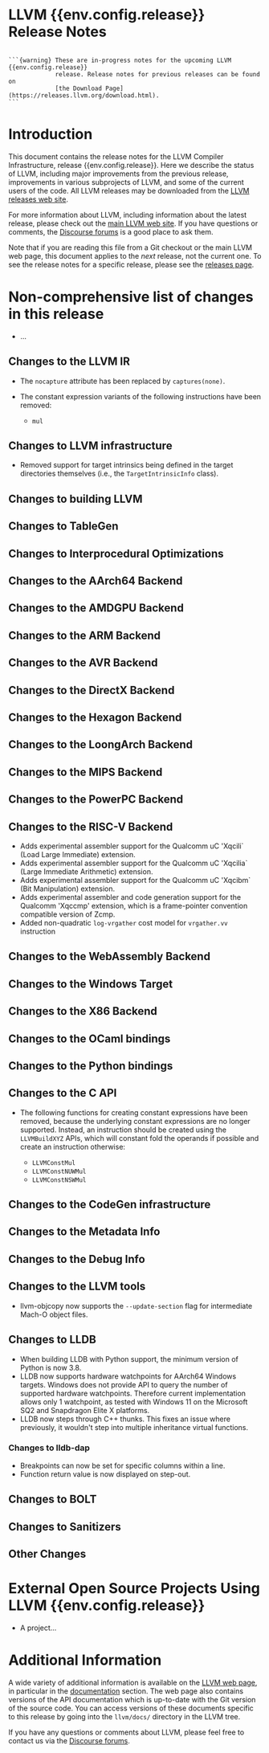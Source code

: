 <!-- This document is written in Markdown and uses extra directives provided by
MyST (https://myst-parser.readthedocs.io/en/latest/). -->

LLVM {{env.config.release}} Release Notes
=========================================

```{contents}
```

````{only} PreRelease
```{warning} These are in-progress notes for the upcoming LLVM {{env.config.release}}
             release. Release notes for previous releases can be found on
             [the Download Page](https://releases.llvm.org/download.html).
```
````

Introduction
============

This document contains the release notes for the LLVM Compiler Infrastructure,
release {{env.config.release}}.  Here we describe the status of LLVM, including
major improvements from the previous release, improvements in various subprojects
of LLVM, and some of the current users of the code.  All LLVM releases may be
downloaded from the [LLVM releases web site](https://llvm.org/releases/).

For more information about LLVM, including information about the latest
release, please check out the [main LLVM web site](https://llvm.org/).  If you
have questions or comments, the [Discourse forums](https://discourse.llvm.org)
is a good place to ask them.

Note that if you are reading this file from a Git checkout or the main
LLVM web page, this document applies to the *next* release, not the current
one.  To see the release notes for a specific release, please see the
[releases page](https://llvm.org/releases/).

Non-comprehensive list of changes in this release
=================================================

<!-- For small 1-3 sentence descriptions, just add an entry at the end of
this list. If your description won't fit comfortably in one bullet
point (e.g. maybe you would like to give an example of the
functionality, or simply have a lot to talk about), see the comment below
for adding a new subsection. -->

* ...

<!-- If you would like to document a larger change, then you can add a
subsection about it right here. You can copy the following boilerplate:

Special New Feature
-------------------

Makes programs 10x faster by doing Special New Thing.
-->

Changes to the LLVM IR
----------------------

* The `nocapture` attribute has been replaced by `captures(none)`.
* The constant expression variants of the following instructions have been
  removed:

  * `mul`

Changes to LLVM infrastructure
------------------------------

* Removed support for target intrinsics being defined in the target directories
  themselves (i.e., the `TargetIntrinsicInfo` class).

Changes to building LLVM
------------------------

Changes to TableGen
-------------------

Changes to Interprocedural Optimizations
----------------------------------------

Changes to the AArch64 Backend
------------------------------

Changes to the AMDGPU Backend
-----------------------------

Changes to the ARM Backend
--------------------------

Changes to the AVR Backend
--------------------------

Changes to the DirectX Backend
------------------------------

Changes to the Hexagon Backend
------------------------------

Changes to the LoongArch Backend
--------------------------------

Changes to the MIPS Backend
---------------------------

Changes to the PowerPC Backend
------------------------------

Changes to the RISC-V Backend
-----------------------------

* Adds experimental assembler support for the Qualcomm uC 'Xqcili` (Load Large Immediate)
  extension.
* Adds experimental assembler support for the Qualcomm uC 'Xqcilia` (Large Immediate Arithmetic)
  extension.
* Adds experimental assembler support for the Qualcomm uC 'Xqcibm` (Bit Manipulation)
  extension.
* Adds experimental assembler and code generation support for the Qualcomm
  'Xqccmp' extension, which is a frame-pointer convention compatible version of
  Zcmp.
* Added non-quadratic ``log-vrgather`` cost model for ``vrgather.vv`` instruction

Changes to the WebAssembly Backend
----------------------------------

Changes to the Windows Target
-----------------------------

Changes to the X86 Backend
--------------------------

Changes to the OCaml bindings
-----------------------------

Changes to the Python bindings
------------------------------

Changes to the C API
--------------------

* The following functions for creating constant expressions have been removed,
  because the underlying constant expressions are no longer supported. Instead,
  an instruction should be created using the `LLVMBuildXYZ` APIs, which will
  constant fold the operands if possible and create an instruction otherwise:

  * `LLVMConstMul`
  * `LLVMConstNUWMul`
  * `LLVMConstNSWMul`

Changes to the CodeGen infrastructure
-------------------------------------

Changes to the Metadata Info
---------------------------------

Changes to the Debug Info
---------------------------------

Changes to the LLVM tools
---------------------------------

* llvm-objcopy now supports the `--update-section` flag for intermediate Mach-O object files.

Changes to LLDB
---------------------------------

* When building LLDB with Python support, the minimum version of Python is now
  3.8.
* LLDB now supports hardware watchpoints for AArch64 Windows targets. Windows
  does not provide API to query the number of supported hardware watchpoints.
  Therefore current implementation allows only 1 watchpoint, as tested with
  Windows 11 on the Microsoft SQ2 and Snapdragon Elite X platforms.
* LLDB now steps through C++ thunks. This fixes an issue where previously, it
  wouldn't step into multiple inheritance virtual functions.

### Changes to lldb-dap

* Breakpoints can now be set for specific columns within a line.
* Function return value is now displayed on step-out.

Changes to BOLT
---------------------------------

Changes to Sanitizers
---------------------

Other Changes
-------------

External Open Source Projects Using LLVM {{env.config.release}}
===============================================================

* A project...

Additional Information
======================

A wide variety of additional information is available on the
[LLVM web page](https://llvm.org/), in particular in the
[documentation](https://llvm.org/docs/) section.  The web page also contains
versions of the API documentation which is up-to-date with the Git version of
the source code.  You can access versions of these documents specific to this
release by going into the `llvm/docs/` directory in the LLVM tree.

If you have any questions or comments about LLVM, please feel free to contact
us via the [Discourse forums](https://discourse.llvm.org).
